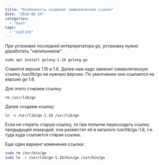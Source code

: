 ```yaml
---
title: "Особенность создания символических ссылок"
date: "2018-06-14"
categories:
  - "bash"
tags:
  - "symlink"
---
```


<!--more-->

При установке последней интерпретатора go, установку нужно доработать "напильником".

`sudo apt install golang-1.10 golang-go`

Ставится версия 1.10 и 1.6.
Далее нам надо заменит символическую ссылку /usr/lib/go на нужную версию.
По умолчанию она ссылается на версию go 1.6.

Для этого стираем ссылку:

`rm /usr/lib/go`

Далее создаем ссылку:

`ln -s /usr/lib/go-1.10 /usr/lib/go`

Если не стереть старую ссылку, то при попытке пересоздать ссылку предыдущей командой, она разместит её в каталоге /usr/lib/go-1.6, т.е. туда куда ссылается старая ссылка.

Еще один вариант изменения ссылки:

```bash
sudo rm /usr/bin/go
sudo ln -s /usr/lib/go-1.10/bin/go /usr/bin/go

```
